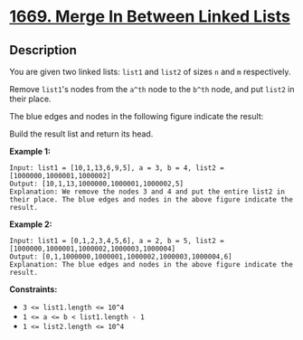 # [1669. Merge In Between Linked Lists](https://leetcode.com/problems/merge-in-between-linked-lists/)

## Description
You are given two linked lists: `list1` and `list2` of sizes `n` and `m` respectively.

Remove `list1`'s nodes from the `a^th` node to the `b^th` node, and put `list2` in their place.

The blue edges and nodes in the following figure indicate the result:

Build the result list and return its head.

**Example 1:**
```
Input: list1 = [10,1,13,6,9,5], a = 3, b = 4, list2 = [1000000,1000001,1000002]
Output: [10,1,13,1000000,1000001,1000002,5]
Explanation: We remove the nodes 3 and 4 and put the entire list2 in their place. The blue edges and nodes in the above figure indicate the result.
```

**Example 2:**
```
Input: list1 = [0,1,2,3,4,5,6], a = 2, b = 5, list2 = [1000000,1000001,1000002,1000003,1000004]
Output: [0,1,1000000,1000001,1000002,1000003,1000004,6]
Explanation: The blue edges and nodes in the above figure indicate the result.
```

**Constraints:**
- `3 <= list1.length <= 10^4`
- `1 <= a <= b < list1.length - 1`
- `1 <= list2.length <= 10^4`
